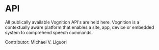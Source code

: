 API
===

All  publically available Vognition API's are held here.  Vognition is a contextually aware platform that enables a site, app, device or embedded system to comprehend speech commands. 

Contributor:  Michael V. Liguori 